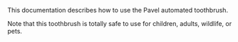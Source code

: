 This documentation describes how to use the Pavel automated toothbrush.

Note that this toothbrush is totally safe to use for children,  adults, wildlife, or pets.
